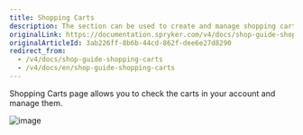 ```yaml
---
title: Shopping Carts
description: The section can be used to create and manage shopping carts in the customer account.
originalLink: https://documentation.spryker.com/v4/docs/shop-guide-shopping-carts
originalArticleId: 3ab226ff-8b6b-44cd-862f-dee6e27d8290
redirect_from:
  - /v4/docs/shop-guide-shopping-carts
  - /v4/docs/en/shop-guide-shopping-carts
---
```


Shopping Carts page allows you to check the carts in your account and manage them.

![image](https://spryker.s3.eu-central-1.amazonaws.com/docs/User+Guides/Shop+User+Guides/Shopping+Carts/shopping-carts-gif.gif)  
